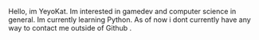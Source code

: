 Hello, im YeyoKat.
Im interested in gamedev and computer science in general.
Im currently learning Python.
As of now i dont currently have any way to contact me outside of Github .

